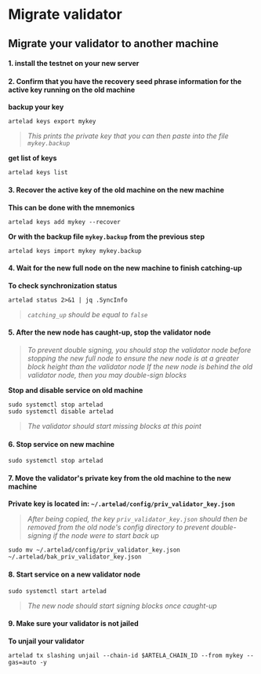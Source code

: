# Migrate validator

## Migrate your validator to another machine

#### 1. install the testnet on your new server

#### 2. Confirm that you have the recovery seed phrase information for the active key running on the old machine

**backup your key**

```
artelad keys export mykey
```

> _This prints the private key that you can then paste into the file `mykey.backup`_

**get list of keys**

```
artelad keys list
```

#### 3. Recover the active key of the old machine on the new machine

**This can be done with the mnemonics**

```
artelad keys add mykey --recover
```

**Or with the backup file `mykey.backup` from the previous step**

```
artelad keys import mykey mykey.backup
```

#### 4. Wait for the new full node on the new machine to finish catching-up

**To check synchronization status**

```
artelad status 2>&1 | jq .SyncInfo
```

> _`catching_up` should be equal to `false`_

#### 5. After the new node has caught-up, stop the validator node

> _To prevent double signing, you should stop the validator node before stopping the new full node to ensure the new node is at a greater block height than the validator node_ _If the new node is behind the old validator node, then you may double-sign blocks_

**Stop and disable service on old machine**

```
sudo systemctl stop artelad
sudo systemctl disable artelad
```

> _The validator should start missing blocks at this point_

#### 6. Stop service on new machine

```
sudo systemctl stop artelad
```

#### 7. Move the validator's private key from the old machine to the new machine

**Private key is located in: `~/.artelad/config/priv_validator_key.json`**

> _After being copied, the key `priv_validator_key.json` should then be removed from the old node's config directory to prevent double-signing if the node were to start back up_

```
sudo mv ~/.artelad/config/priv_validator_key.json ~/.artelad/bak_priv_validator_key.json
```

#### 8. Start service on a new validator node

```
sudo systemctl start artelad
```

> _The new node should start signing blocks once caught-up_

#### 9. Make sure your validator is not jailed

**To unjail your validator**

```
artelad tx slashing unjail --chain-id $ARTELA_CHAIN_ID --from mykey --gas=auto -y
```
